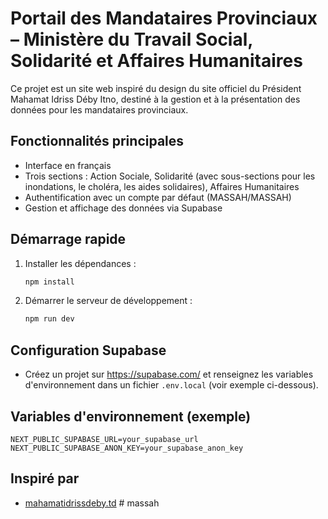 # Portail des Mandataires Provinciaux – Ministère du Travail Social, Solidarité et Affaires Humanitaires

Ce projet est un site web inspiré du design du site officiel du Président Mahamat Idriss Déby Itno, destiné à la gestion et à la présentation des données pour les mandataires provinciaux.

## Fonctionnalités principales
- Interface en français
- Trois sections : Action Sociale, Solidarité (avec sous-sections pour les inondations, le choléra, les aides solidaires), Affaires Humanitaires
- Authentification avec un compte par défaut (MASSAH/MASSAH)
- Gestion et affichage des données via Supabase

## Démarrage rapide
1. Installer les dépendances :
   ```bash
   npm install
   ```
2. Démarrer le serveur de développement :
   ```bash
   npm run dev
   ```

## Configuration Supabase
- Créez un projet sur https://supabase.com/ et renseignez les variables d'environnement dans un fichier `.env.local` (voir exemple ci-dessous).

## Variables d'environnement (exemple)
```
NEXT_PUBLIC_SUPABASE_URL=your_supabase_url
NEXT_PUBLIC_SUPABASE_ANON_KEY=your_supabase_anon_key
```

## Inspiré par
- [mahamatidrissdeby.td](https://mahamatidrissdeby.td/)
#   m a s s a h  
 
